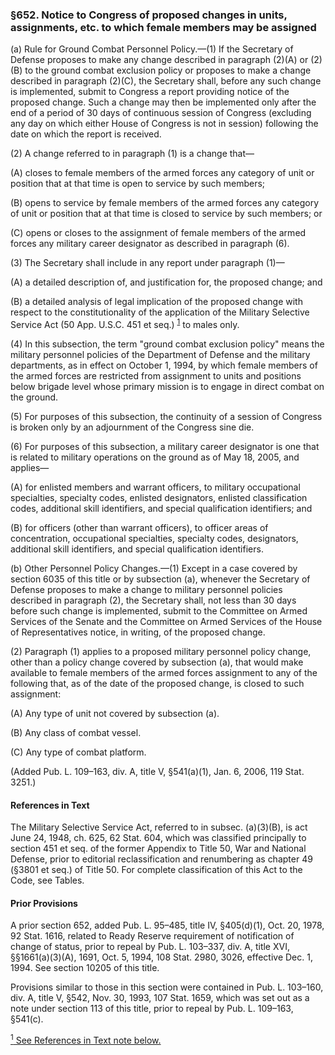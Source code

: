 ### §652. Notice to Congress of proposed changes in units, assignments, etc. to which female members may be assigned ###

(a) Rule for Ground Combat Personnel Policy.—(1) If the Secretary of Defense proposes to make any change described in paragraph (2)(A) or (2)(B) to the ground combat exclusion policy or proposes to make a change described in paragraph (2)(C), the Secretary shall, before any such change is implemented, submit to Congress a report providing notice of the proposed change. Such a change may then be implemented only after the end of a period of 30 days of continuous session of Congress (excluding any day on which either House of Congress is not in session) following the date on which the report is received.

(2) A change referred to in paragraph (1) is a change that—

(A) closes to female members of the armed forces any category of unit or position that at that time is open to service by such members;

(B) opens to service by female members of the armed forces any category of unit or position that at that time is closed to service by such members; or

(C) opens or closes to the assignment of female members of the armed forces any military career designator as described in paragraph (6).

(3) The Secretary shall include in any report under paragraph (1)—

(A) a detailed description of, and justification for, the proposed change; and

(B) a detailed analysis of legal implication of the proposed change with respect to the constitutionality of the application of the Military Selective Service Act (50 App. U.S.C. 451 et seq.) <sup><a href="#652_1_target" name="652_1">1</a></sup> to males only.

(4) In this subsection, the term "ground combat exclusion policy" means the military personnel policies of the Department of Defense and the military departments, as in effect on October 1, 1994, by which female members of the armed forces are restricted from assignment to units and positions below brigade level whose primary mission is to engage in direct combat on the ground.

(5) For purposes of this subsection, the continuity of a session of Congress is broken only by an adjournment of the Congress sine die.

(6) For purposes of this subsection, a military career designator is one that is related to military operations on the ground as of May 18, 2005, and applies—

(A) for enlisted members and warrant officers, to military occupational specialties, specialty codes, enlisted designators, enlisted classification codes, additional skill identifiers, and special qualification identifiers; and

(B) for officers (other than warrant officers), to officer areas of concentration, occupational specialties, specialty codes, designators, additional skill identifiers, and special qualification identifiers.

(b) Other Personnel Policy Changes.—(1) Except in a case covered by section 6035 of this title or by subsection (a), whenever the Secretary of Defense proposes to make a change to military personnel policies described in paragraph (2), the Secretary shall, not less than 30 days before such change is implemented, submit to the Committee on Armed Services of the Senate and the Committee on Armed Services of the House of Representatives notice, in writing, of the proposed change.

(2) Paragraph (1) applies to a proposed military personnel policy change, other than a policy change covered by subsection (a), that would make available to female members of the armed forces assignment to any of the following that, as of the date of the proposed change, is closed to such assignment:

(A) Any type of unit not covered by subsection (a).

(B) Any class of combat vessel.

(C) Any type of combat platform.

(Added Pub. L. 109–163, div. A, title V, §541(a)(1), Jan. 6, 2006, 119 Stat. 3251.)

#### References in Text ####

The Military Selective Service Act, referred to in subsec. (a)(3)(B), is act June 24, 1948, ch. 625, 62 Stat. 604, which was classified principally to section 451 et seq. of the former Appendix to Title 50, War and National Defense, prior to editorial reclassification and renumbering as chapter 49 (§3801 et seq.) of Title 50. For complete classification of this Act to the Code, see Tables.

#### Prior Provisions ####

A prior section 652, added Pub. L. 95–485, title IV, §405(d)(1), Oct. 20, 1978, 92 Stat. 1616, related to Ready Reserve requirement of notification of change of status, prior to repeal by Pub. L. 103–337, div. A, title XVI, §§1661(a)(3)(A), 1691, Oct. 5, 1994, 108 Stat. 2980, 3026, effective Dec. 1, 1994. See section 10205 of this title.

Provisions similar to those in this section were contained in Pub. L. 103–160, div. A, title V, §542, Nov. 30, 1993, 107 Stat. 1659, which was set out as a note under section 113 of this title, prior to repeal by Pub. L. 109–163, §541(c).

[<sup>1</sup> See References in Text note below.](#652_1)
